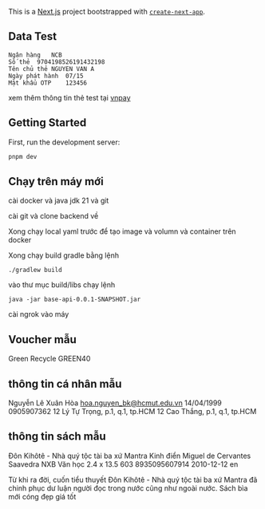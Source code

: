 This is a [Next.js](https://nextjs.org/) project bootstrapped with [`create-next-app`](https://github.com/vercel/next.js/tree/canary/packages/create-next-app).

## Data Test
```
Ngân hàng	NCB
Số thẻ	9704198526191432198
Tên chủ thẻ	NGUYEN VAN A
Ngày phát hành	07/15
Mật khẩu OTP	123456
```
xem thêm thông tin thẻ test tại
[vnpay](https://sandbox.vnpayment.vn/apis/vnpay-demo/#th%C3%B4ng-tin-th%E1%BA%BB-test)

## Getting Started

First, run the development server:

```bash
pnpm dev
```

## Chạy trên máy mới
cài docker và java jdk 21 và git

cài git và clone backend về

Xong chạy local yaml trước để tạo image và volumn và container trên docker

Xong chạy build gradle bằng lệnh

```
./gradlew build
```
vào thư mục build/libs chạy lệnh 
```
java -jar base-api-0.0.1-SNAPSHOT.jar
```
cài ngrok vào máy

## Voucher mẫu
Green Recycle
GREEN40

## thông tin cá nhân mẫu
Nguyễn Lê Xuân
Hòa
hoa.nguyen_bk@hcmut.edu.vn
14/04/1999
0905907362 
12 Lý Tự Trọng, p.1, q.1, tp.HCM
12 Cao Thắng, p.1, q.1, tp.HCM

## thông tin sách mẫu
Đôn Kihôtê - Nhà quý tộc tài ba xứ Mantra
Kinh điển
Miguel de Cervantes Saavedra
NXB Văn học
2.4 x 13.5
603
8935095607914
2010-12-12
en

Từ khi ra đời, cuốn tiểu thuyết Đôn Kihôtê - Nhà quý tộc tài ba xứ Mantra đã chinh phục dư luận người đọc trong nước cũng như ngoài nước. Sách bìa mới cóng đẹp giá tốt